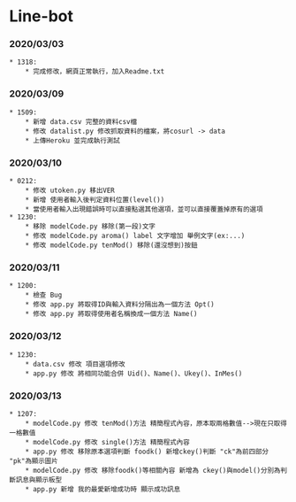 # Line-bot  

### 2020/03/03
```
* 1318:  
	* 完成修改，網頁正常執行，加入Readme.txt  
```
### 2020/03/09
```
* 1509:  
	* 新增 data.csv 完整的資料csv檔
	* 修改 datalist.py 修改抓取資料的檔案，將cosurl -> data
	* 上傳Heroku 並完成執行測試
```
### 2020/03/10
```
* 0212:  
	* 修改 utoken.py 移出VER
	* 新增 使用者輸入後判定資料位置(level())
	* 當使用者輸入出現錯誤時可以直接點選其他選項，並可以直接覆蓋掉原有的選項
* 1230:
	* 移除 modelCode.py 移除(第一段)文字
	* 修改 modelCode.py aroma() label 文字增加 舉例文字(ex:...)
	* 修改 modelCode.py tenMod() 移除(還沒想到)按鈕
```
### 2020/03/11
```
* 1200:  
	* 檢查 Bug
	* 修改 app.py 將取得ID與輸入資料分隔出為一個方法 Opt()
	* 修改 app.py 將取得使用者名稱換成一個方法 Name()
```
### 2020/03/12
```
* 1230:  
	* data.csv 修改 項目選項修改
	* app.py 修改 將相同功能合併 Uid()、Name()、Ukey()、InMes()
```
### 2020/03/13
```
* 1207:  
	* modelCode.py 修改 tenMod()方法 精簡程式內容，原本取兩格數值-->現在只取得一格數值
	* modelCode.py 修改 single()方法 精簡程式內容
	* app.py 修改 移除原本選項判斷 foodk() 新增ckey()判斷 "ck"為前四部分 "pk"為顯示圖片
	* modelCode.py 修改 移除foodk()等相關內容 新增為 ckey()與model()分別為判斷訊息與顯示板型
	* app.py 新增 我的最愛新增成功時 顯示成功訊息
```
